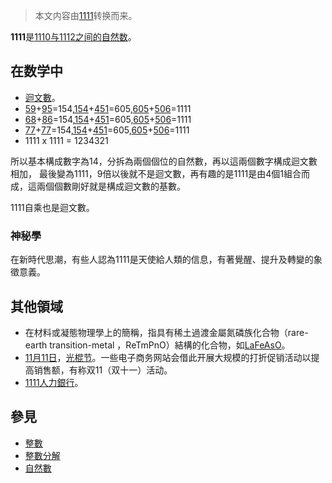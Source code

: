 > 本文内容由[1111](https://zh.wikipedia.org/wiki/1111)转换而来。


**1111**是[1110与](https://zh.wikipedia.org/wiki/1110 "wikilink")[1112之间的](https://zh.wikipedia.org/wiki/1112 "wikilink")[自然数](../Page/自然数.md "wikilink")。

## 在数学中

  - [迴文數](https://zh.wikipedia.org/wiki/迴文數 "wikilink")。
  - [59](https://zh.wikipedia.org/wiki/59 "wikilink")+[95](https://zh.wikipedia.org/wiki/95 "wikilink")=154,[154](https://zh.wikipedia.org/wiki/154 "wikilink")+[451](https://zh.wikipedia.org/wiki/451 "wikilink")=605,[605](https://zh.wikipedia.org/wiki/605 "wikilink")+[506](https://zh.wikipedia.org/wiki/506 "wikilink")=1111
  - [68](https://zh.wikipedia.org/wiki/68 "wikilink")+[86](https://zh.wikipedia.org/wiki/86 "wikilink")=154,[154](https://zh.wikipedia.org/wiki/154 "wikilink")+[451](https://zh.wikipedia.org/wiki/451 "wikilink")=605,[605](https://zh.wikipedia.org/wiki/605 "wikilink")+[506](https://zh.wikipedia.org/wiki/506 "wikilink")=1111
  - [77](https://zh.wikipedia.org/wiki/77 "wikilink")+[77](https://zh.wikipedia.org/wiki/77 "wikilink")=154,[154](https://zh.wikipedia.org/wiki/154 "wikilink")+[451](https://zh.wikipedia.org/wiki/451 "wikilink")=605,[605](https://zh.wikipedia.org/wiki/605 "wikilink")+[506](https://zh.wikipedia.org/wiki/506 "wikilink")=1111
  - 1111 x 1111 = 1234321

所以基本構成數字為14，分拆為兩個個位的自然數，再以這兩個數字構成迴文數相加， 最後變為1111，9倍以後就不是迴文數，再有趣的是1111是由4個1組合而成，這兩個個數剛好就是構成迴文數的基數。

1111自乘也是迴文數。

### 神秘學

在新時代思潮，有些人認為1111是天使給人類的信息，有著覺醒、提升及轉變的象徵意義。

## 其他領域

  - 在材料或凝態物理學上的簡稱，指具有稀土過渡金屬氮磷族化合物（rare-earth transition-metal ，ReTmPnO）結構的化合物，如[LaFeAsO](https://zh.wikipedia.org/wiki/超導材料 "wikilink")。
  - [11月11日](../Page/11月11日.md "wikilink")，[光棍节](../Page/光棍节.md "wikilink")。一些电子商务网站会借此开展大规模的打折促销活动以提高销售额，有称双11（双十一）活动。
  - [1111人力銀行](../Page/1111人力銀行.md "wikilink")。

## 參見

  - [整數](../Page/整数.md "wikilink")
  - [整數分解](https://zh.wikipedia.org/wiki/整數分解 "wikilink")
  - [自然數](../Page/自然数.md "wikilink")